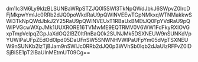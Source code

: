 dm1lc3M6Ly9ldzBLSUNBaWRpSTZJQ0l5SWl3TkNpQWdJbkJ6SWpvZ0lrcDFjMkpwYmlJc0RRb2dJQ0poWkdRaU9pQWlNVEEwTGpNMkxqWTNMakkwSWl3TkNpQWdJbkJ2Y25RaU9pQWlNVEUxT1RBaUxBMEtJQ0FpYVdRaU9pQWlPVGcwWXpJMk1UUXRORE16TVMwME9EQTRMV0V6WW1FdFkyRXlOVGxpTmpVelpqZGpJaXdOQ2lBZ0ltRnBaQ0k2SUNJMk5DSXNEUW9nSUNKdVpYUWlPaUFpZEdOd0lpd05DaUFnSW5SNWNHVWlPaUFpYm05dVpTSXNEUW9nSUNKb2IzTjBJam9nSWlJc0RRb2dJQ0p3WVhSb0lqb2dJaUlzRFFvZ0lDSjBiSE1pT2lBaUlnMEtmUT09Cg==

